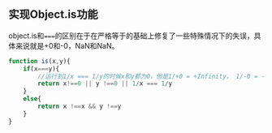 ## 实现Object.is功能
object.is和`===`的区别在于在严格等于的基础上修复了一些特殊情况下的失误，具体来说就是+0和-0，NaN和NaN。
```javascript
function is(x,y){
    if(x===y){
        //运行到1/x === 1/y的时候x和y都为0，但是1/+0 = +Infinity， 1/-0 = -Infinity, 是不一样的
        return x!==0 || y !==0 || 1/x === 1/y
    }
    else{
        return x !==x && y !==y
    }
}

```